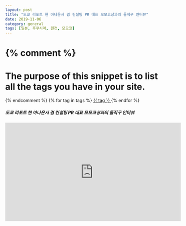 ```yaml
---
layout: post
title: "도쿄 리포트 현 아나운서 겸 컨설팅 PR 대표 모모코상과의 돌직구 인터뷰"
date: 2019-11-06
category: general
tags: [일본, 후쿠시마, 원전, 모모코]
---
```


{% comment %}
=======================
The purpose of this snippet is to list all the tags you have in your site.
=======================
{% endcomment %}
{% for tag in tags %}
	<a href="#{{ tag | slugify }}"> {{ tag }} </a>
{% endfor %}

<h5>도쿄 리포트 현 아나운서 겸 컨설팅 PR 대표 모모코상과의 돌직구 인터뷰</h5>

<iframe width="560" height="315" src="https://www.youtube.com/embed/Wlm6SseyTU4" frameborder="0" allow="accelerometer; autoplay; encrypted-media; gyroscope; picture-in-picture" allowfullscreen></iframe>